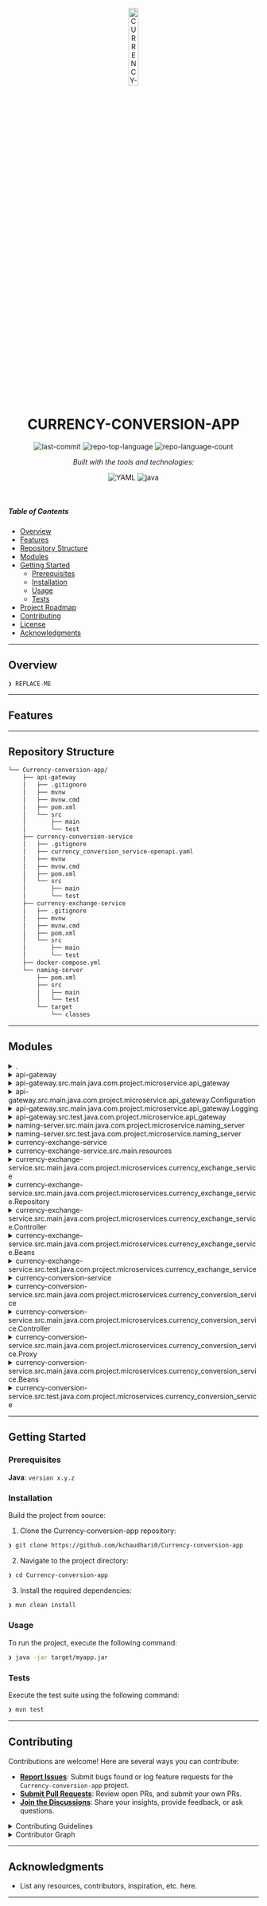 <p align="center">
  <img src="https://img.icons8.com/?size=512&id=55494&format=png" width="20%" alt="CURRENCY-CONVERSION-APP-logo">
</p>
<p align="center">
    <h1 align="center">CURRENCY-CONVERSION-APP</h1>
</p>

<p align="center">
	<img src="https://img.shields.io/github/last-commit/kchaudhari0/Currency-conversion-app?style=flat&logo=git&logoColor=white&color=0080ff" alt="last-commit">
	<img src="https://img.shields.io/github/languages/top/kchaudhari0/Currency-conversion-app?style=flat&color=0080ff" alt="repo-top-language">
	<img src="https://img.shields.io/github/languages/count/kchaudhari0/Currency-conversion-app?style=flat&color=0080ff" alt="repo-language-count">
</p>
<p align="center">
		<em>Built with the tools and technologies:</em>
</p>
<p align="center">
	<img src="https://img.shields.io/badge/YAML-CB171E.svg?style=flat&logo=YAML&logoColor=white" alt="YAML">
	<img src="https://img.shields.io/badge/java-%23ED8B00.svg?style=flat&logo=openjdk&logoColor=white" alt="java">
</p>

<br>

#####  Table of Contents

- [ Overview](#-overview)
- [ Features](#-features)
- [ Repository Structure](#-repository-structure)
- [ Modules](#-modules)
- [ Getting Started](#-getting-started)
    - [ Prerequisites](#-prerequisites)
    - [ Installation](#-installation)
    - [ Usage](#-usage)
    - [ Tests](#-tests)
- [ Project Roadmap](#-project-roadmap)
- [ Contributing](#-contributing)
- [ License](#-license)
- [ Acknowledgments](#-acknowledgments)

---

##  Overview

<code>❯ REPLACE-ME</code>

---

##  Features


---

##  Repository Structure

```sh
└── Currency-conversion-app/
    ├── api-gateway
    │   ├── .gitignore
    │   ├── mvnw
    │   ├── mvnw.cmd
    │   ├── pom.xml
    │   └── src
    │       ├── main
    │       └── test
    ├── currency-conversion-service
    │   ├── .gitignore
    │   ├── currency_conversion_service-openapi.yaml
    │   ├── mvnw
    │   ├── mvnw.cmd
    │   ├── pom.xml
    │   └── src
    │       ├── main
    │       └── test
    ├── currency-exchange-service
    │   ├── .gitignore
    │   ├── mvnw
    │   ├── mvnw.cmd
    │   ├── pom.xml
    │   └── src
    │       ├── main
    │       └── test
    ├── docker-compose.yml
    └── naming-server
        ├── pom.xml
        ├── src
        │   ├── main
        │   └── test
        └── target
            └── classes
```

---

##  Modules

<details closed><summary>.</summary>

| File | Summary |
| --- | --- |
| [docker-compose.yml](https://github.com/kchaudhari0/Currency-conversion-app/blob/main/docker-compose.yml) | <code>❯ REPLACE-ME</code> |

</details>

<details closed><summary>api-gateway</summary>

| File | Summary |
| --- | --- |
| [mvnw.cmd](https://github.com/kchaudhari0/Currency-conversion-app/blob/main/api-gateway/mvnw.cmd) | <code>❯ REPLACE-ME</code> |
| [mvnw](https://github.com/kchaudhari0/Currency-conversion-app/blob/main/api-gateway/mvnw) | <code>❯ REPLACE-ME</code> |

</details>

<details closed><summary>api-gateway.src.main.java.com.project.microservice.api_gateway</summary>

| File | Summary |
| --- | --- |
| [ApiGatewayApplication.java](https://github.com/kchaudhari0/Currency-conversion-app/blob/main/api-gateway/src/main/java/com/project/microservice/api_gateway/ApiGatewayApplication.java) |

</details>

<details closed><summary>api-gateway.src.main.java.com.project.microservice.api_gateway.Configuration</summary>

| File | Summary |
| --- | --- |
| [ApiGatewayConfiguration.java](https://github.com/kchaudhari0/Currency-conversion-app/blob/main/api-gateway/src/main/java/com/project/microservice/api_gateway/Configuration/ApiGatewayConfiguration.java)  |

</details>

<details closed><summary>api-gateway.src.main.java.com.project.microservice.api_gateway.Logging</summary>

| File | Summary |
| --- | --- |
| [LogFilter.java](https://github.com/kchaudhari0/Currency-conversion-app/blob/main/api-gateway/src/main/java/com/project/microservice/api_gateway/Logging/LogFilter.java)  |

</details>

<details closed><summary>api-gateway.src.test.java.com.project.microservice.api_gateway</summary>

| File | Summary |
| --- | --- |
| [ApiGatewayApplicationTests.java](https://github.com/kchaudhari0/Currency-conversion-app/blob/main/api-gateway/src/test/java/com/project/microservice/api_gateway/ApiGatewayApplicationTests.java) |

</details>

<details closed><summary>naming-server.src.main.java.com.project.microservice.naming_server</summary>

| File | Summary |
| --- | --- |
| [NamingServerApplication.java](https://github.com/kchaudhari0/Currency-conversion-app/blob/main/naming-server/src/main/java/com/project/microservice/naming_server/NamingServerApplication.java) |

</details>

<details closed><summary>naming-server.src.test.java.com.project.microservice.naming_server</summary>

| File | Summary |
| --- | --- |
| [NamingServerApplicationTests.java](https://github.com/kchaudhari0/Currency-conversion-app/blob/main/naming-server/src/test/java/com/project/microservice/naming_server/NamingServerApplicationTests.java)  |

</details>

<details closed><summary>currency-exchange-service</summary>

| File | Summary |
| --- | --- |
| [mvnw.cmd](https://github.com/kchaudhari0/Currency-conversion-app/blob/main/currency-exchange-service/mvnw.cmd) |
| [mvnw](https://github.com/kchaudhari0/Currency-conversion-app/blob/main/currency-exchange-service/mvnw)  |

</details>

<details closed><summary>currency-exchange-service.src.main.resources</summary>

| File | Summary |
| --- | --- |
| [data.sql](https://github.com/kchaudhari0/Currency-conversion-app/blob/main/currency-exchange-service/src/main/resources/data.sql) |

</details>

<details closed><summary>currency-exchange-service.src.main.java.com.project.microservices.currency_exchange_service</summary>

| File | Summary |
| --- | --- |
| [CurrencyExchangeServiceApplication.java](https://github.com/kchaudhari0/Currency-conversion-app/blob/main/currency-exchange-service/src/main/java/com/project/microservices/currency_exchange_service/CurrencyExchangeServiceApplication.java)|

</details>

<details closed><summary>currency-exchange-service.src.main.java.com.project.microservices.currency_exchange_service.Repository</summary>

| File | Summary |
| --- | --- |
| [CurrencyExchangeRespository.java](https://github.com/kchaudhari0/Currency-conversion-app/blob/main/currency-exchange-service/src/main/java/com/project/microservices/currency_exchange_service/Repository/CurrencyExchangeRespository.java) |

</details>

<details closed><summary>currency-exchange-service.src.main.java.com.project.microservices.currency_exchange_service.Controller</summary>

| File | Summary |
| --- | --- |
| [CurrencyExchangeController.java](https://github.com/kchaudhari0/Currency-conversion-app/blob/main/currency-exchange-service/src/main/java/com/project/microservices/currency_exchange_service/Controller/CurrencyExchangeController.java)  |
| [CircuitBreakerController.java](https://github.com/kchaudhari0/Currency-conversion-app/blob/main/currency-exchange-service/src/main/java/com/project/microservices/currency_exchange_service/Controller/CircuitBreakerController.java) |

</details>

<details closed><summary>currency-exchange-service.src.main.java.com.project.microservices.currency_exchange_service.Beans</summary>

| File | Summary |
| --- | --- |
| [CurrencyExchange.java](https://github.com/kchaudhari0/Currency-conversion-app/blob/main/currency-exchange-service/src/main/java/com/project/microservices/currency_exchange_service/Beans/CurrencyExchange.java) |

</details>

<details closed><summary>currency-exchange-service.src.test.java.com.project.microservices.currency_exchange_service</summary>

| File | Summary |
| --- | --- |
| [CurrencyExchangeServiceApplicationTests.java](https://github.com/kchaudhari0/Currency-conversion-app/blob/main/currency-exchange-service/src/test/java/com/project/microservices/currency_exchange_service/CurrencyExchangeServiceApplicationTests.java) |

</details>

<details closed><summary>currency-conversion-service</summary>

| File | Summary |
| --- | --- |
| [mvnw.cmd](https://github.com/kchaudhari0/Currency-conversion-app/blob/main/currency-conversion-service/mvnw.cmd) |
| [currency_conversion_service-openapi.yaml](https://github.com/kchaudhari0/Currency-conversion-app/blob/main/currency-conversion-service/currency_conversion_service-openapi.yaml) |
| [mvnw](https://github.com/kchaudhari0/Currency-conversion-app/blob/main/currency-conversion-service/mvnw)  |

</details>

<details closed><summary>currency-conversion-service.src.main.java.com.project.microservices.currency_conversion_service</summary>

| File | Summary |
| --- | --- |
| [CurrencyConversionServiceApplication.java](https://github.com/kchaudhari0/Currency-conversion-app/blob/main/currency-conversion-service/src/main/java/com/project/microservices/currency_conversion_service/CurrencyConversionServiceApplication.java)  |

</details>

<details closed><summary>currency-conversion-service.src.main.java.com.project.microservices.currency_conversion_service.Controller</summary>

| File | Summary |
| --- | --- |
| [CurrencyConversionController.java](https://github.com/kchaudhari0/Currency-conversion-app/blob/main/currency-conversion-service/src/main/java/com/project/microservices/currency_conversion_service/Controller/CurrencyConversionController.java)  |

</details>

<details closed><summary>currency-conversion-service.src.main.java.com.project.microservices.currency_conversion_service.Proxy</summary>

| File | Summary |
| --- | --- |
| [CurrencyExchangeProxy.java](https://github.com/kchaudhari0/Currency-conversion-app/blob/main/currency-conversion-service/src/main/java/com/project/microservices/currency_conversion_service/Proxy/CurrencyExchangeProxy.java)  |

</details>

<details closed><summary>currency-conversion-service.src.main.java.com.project.microservices.currency_conversion_service.Beans</summary>

| File | Summary |
| --- | --- |
| [CurrencyConversion.java](https://github.com/kchaudhari0/Currency-conversion-app/blob/main/currency-conversion-service/src/main/java/com/project/microservices/currency_conversion_service/Beans/CurrencyConversion.java)  |

</details>

<details closed><summary>currency-conversion-service.src.test.java.com.project.microservices.currency_conversion_service</summary>

| File | Summary |
| --- | --- |
| [CurrencyConversionServiceApplicationTests.java](https://github.com/kchaudhari0/Currency-conversion-app/blob/main/currency-conversion-service/src/test/java/com/project/microservices/currency_conversion_service/CurrencyConversionServiceApplicationTests.java) |

</details>

---

##  Getting Started

###  Prerequisites

**Java**: `version x.y.z`

###  Installation

Build the project from source:

1. Clone the Currency-conversion-app repository:
```sh
❯ git clone https://github.com/kchaudhari0/Currency-conversion-app
```

2. Navigate to the project directory:
```sh
❯ cd Currency-conversion-app
```

3. Install the required dependencies:
```sh
❯ mvn clean install
```

###  Usage

To run the project, execute the following command:

```sh
❯ java -jar target/myapp.jar
```

###  Tests

Execute the test suite using the following command:

```sh
❯ mvn test
```

---


##  Contributing

Contributions are welcome! Here are several ways you can contribute:

- **[Report Issues](https://github.com/kchaudhari0/Currency-conversion-app/issues)**: Submit bugs found or log feature requests for the `Currency-conversion-app` project.
- **[Submit Pull Requests](https://github.com/kchaudhari0/Currency-conversion-app/blob/main/CONTRIBUTING.md)**: Review open PRs, and submit your own PRs.
- **[Join the Discussions](https://github.com/kchaudhari0/Currency-conversion-app/discussions)**: Share your insights, provide feedback, or ask questions.

<details closed>
<summary>Contributing Guidelines</summary>

1. **Fork the Repository**: Start by forking the project repository to your github account.
2. **Clone Locally**: Clone the forked repository to your local machine using a git client.
   ```sh
   git clone https://github.com/kchaudhari0/Currency-conversion-app
   ```
3. **Create a New Branch**: Always work on a new branch, giving it a descriptive name.
   ```sh
   git checkout -b new-feature-x
   ```
4. **Make Your Changes**: Develop and test your changes locally.
5. **Commit Your Changes**: Commit with a clear message describing your updates.
   ```sh
   git commit -m 'Implemented new feature x.'
   ```
6. **Push to github**: Push the changes to your forked repository.
   ```sh
   git push origin new-feature-x
   ```
7. **Submit a Pull Request**: Create a PR against the original project repository. Clearly describe the changes and their motivations.
8. **Review**: Once your PR is reviewed and approved, it will be merged into the main branch. Congratulations on your contribution!
</details>

<details closed>
<summary>Contributor Graph</summary>
<br>
<p align="left">
   <a href="https://github.com{/kchaudhari0/Currency-conversion-app/}graphs/contributors">
      <img src="https://contrib.rocks/image?repo=kchaudhari0/Currency-conversion-app">
   </a>
</p>
</details>

---


##  Acknowledgments

- List any resources, contributors, inspiration, etc. here.

---
